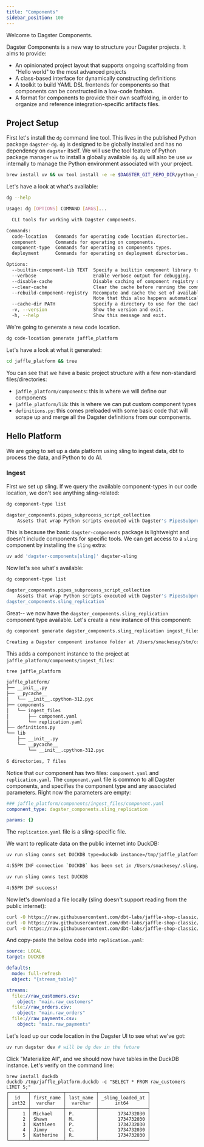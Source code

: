 ```yaml
---
title: "Components"
sidebar_position: 100
---
```


Welcome to Dagster Components.

Dagster Components is a new way to structure your Dagster projects. It aims to provide:

- An opinionated project layout that supports ongoing scaffolding from "Hello world" to the most advanced projects
- A class-based interface for dynamically constructing definitions
- A toolkit to build YAML DSL frontends for components so that components can be constructed in a low-code fashion.
- A format for components to provide their own scaffolding, in order to organize and reference integration-specific artifacts files.

## Project Setup

First let's install the `dg` command line tool. This lives in the published Python package `dagster-dg`. `dg` is designed to be globally installed and has no dependency on `dagster` itself. We will use the tool feature of Python package manager `uv` to install a globally available `dg`. `dg` will also be use `uv` internally to manage the Python environment associated with your project.

```bash
brew install uv && uv tool install -e -e $DAGSTER_GIT_REPO_DIR/python_modules/libraries/dagster-dg/
```

Let's have a look at what's available:

```bash
dg --help

Usage: dg [OPTIONS] COMMAND [ARGS]...

  CLI tools for working with Dagster components.

Commands:
  code-location   Commands for operating code location directories.
  component       Commands for operating on components.
  component-type  Commands for operating on components types.
  deployment      Commands for operating on deployment directories.

Options:
  --builtin-component-lib TEXT  Specify a builitin component library to use.
  --verbose                     Enable verbose output for debugging.
  --disable-cache               Disable caching of component registry data.
  --clear-cache                 Clear the cache before running the command.
  --rebuild-component-registry  Recompute and cache the set of available component types for the current environment.
                                Note that this also happens automatically whenever the cache is detected to be stale.
  --cache-dir PATH              Specify a directory to use for the cache.
  -v, --version                 Show the version and exit.
  -h, --help                    Show this message and exit.
```

We're going to generate a new code location.

```bash
dg code-location generate jaffle_platform
```

Let's have a look at what it generated:

```bash
cd jaffle_platform && tree
```

You can see that we have a basic project structure with a few non-standard files/directories:

- `jaffle_platform/components`: this is where we will define our components
- `jaffle_platform/lib`: this is where we can put custom component types
- `definitions.py`: this comes preloaded with some basic code that will scrape up and merge all the Dagster definitions from our components.

## Hello Platform

We are going to set up a data platform using sling to ingest data, dbt to process the data, and Python to do AI.

### Ingest

First we set up sling. If we query the available component-types in our code location, we don't see anything sling-related:

```bash
dg component-type list

dagster_components.pipes_subprocess_script_collection
    Assets that wrap Python scripts executed with Dagster's PipesSubprocessClient.
```

This is because the basic `dagster-components` package is lightweight and doesn't include components for specific tools. We can get access to a `sling` component by installing the `sling` extra:

```bash
uv add 'dagster-components[sling]' dagster-sling
```

Now let's see what's available:

```bash
dg component-type list

dagster_components.pipes_subprocess_script_collection
    Assets that wrap Python scripts executed with Dagster's PipesSubprocessClient.
dagster_components.sling_replication`
```

Great-- we now have the `dagster_components.sling_replication` component type available. Let's create a new instance of this component:

```bash
dg component generate dagster_components.sling_replication ingest_files

Creating a Dagster component instance folder at /Users/smackesey/stm/code/elementl/tmp/jaffle_platform/jaffle_platform/components/ingest_files.
```

This adds a component instance to the project at `jaffle_platform/components/ingest_files`:

```bash
tree jaffle_platform

jaffle_platform/
├── __init__.py
├── __pycache__
│   └── __init__.cpython-312.pyc
├── components
│   └── ingest_files
│       ├── component.yaml
│       └── replication.yaml
├── definitions.py
└── lib
    ├── __init__.py
    └── __pycache__
        └── __init__.cpython-312.pyc

6 directories, 7 files
```

Notice that our component has two files: `component.yaml` and `replication.yaml`. The `component.yaml` file is common to all Dagster components, and specifies the component type and any associated parameters. Right now the parameters are empty:

```yaml
### jaffle_platform/components/ingest_files/component.yaml
component_type: dagster_components.sling_replication

params: {}
```

The `replication.yaml` file is a sling-specific file.

We want to replicate data on the public internet into DuckDB:

```bash
uv run sling conns set DUCKDB type=duckdb instance=/tmp/jaffle_platform.duckdb

4:55PM INF connection `DUCKDB` has been set in /Users/smackesey/.sling/env.yaml. Please test with `sling conns test DUCKDB`
```

```bash
uv run sling conns test DUCKDB

4:55PM INF success!
```

Now let's download a file locally (sling doesn't support reading from the public internet):

```bash
curl -O https://raw.githubusercontent.com/dbt-labs/jaffle-shop-classic/refs/heads/main/seeds/raw_customers.csv &&
curl -O https://raw.githubusercontent.com/dbt-labs/jaffle-shop-classic/refs/heads/main/seeds/raw_orders.csv &&
curl -O https://raw.githubusercontent.com/dbt-labs/jaffle-shop-classic/refs/heads/main/seeds/raw_payments.csv
```

And copy-paste the below code into `replication.yaml`:

```yaml
source: LOCAL
target: DUCKDB

defaults:
  mode: full-refresh
  object: "{stream_table}"

streams:
  file://raw_customers.csv:
    object: "main.raw_customers"
  file://raw_orders.csv:
    object: "main.raw_orders"
  file://raw_payments.csv:
    object: "main.raw_payments"
```

Let's load up our code location in the Dagster UI to see what we've got:

```bash
uv run dagster dev # will be dg dev in the future
```

Click "Materialize All", and we should now have tables in the DuckDB instance. Let's verify on the command line:

```
brew install duckdb
duckdb /tmp/jaffle_platform.duckdb -c "SELECT * FROM raw_customers LIMIT 5;"
┌───────┬────────────┬───────────┬──────────────────┐
│  id   │ first_name │ last_name │ _sling_loaded_at │
│ int32 │  varchar   │  varchar  │      int64       │
├───────┼────────────┼───────────┼──────────────────┤
│     1 │ Michael    │ P.        │       1734732030 │
│     2 │ Shawn      │ M.        │       1734732030 │
│     3 │ Kathleen   │ P.        │       1734732030 │
│     4 │ Jimmy      │ C.        │       1734732030 │
│     5 │ Katherine  │ R.        │       1734732030 │
└───────┴────────────┴───────────┴──────────────────┘
```
